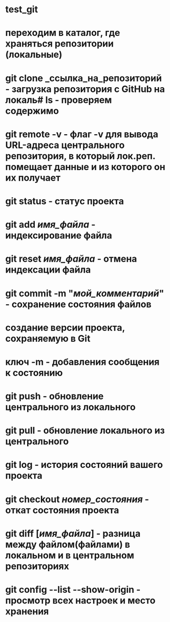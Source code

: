 # test_git

# переходим в каталог, где храняться репозитории (локальные)
# 	git clone _ссылка_на_репозиторий - загрузка репозитория с GitHub на локаль# ls - проверяем содержимо

# git remote -v - флаг -v для вывода URL-адреса центрального репозитория, в который лок.реп. помещает данные и из которого он их получает

# git status - статус проекта
# git add _имя_файла_ - индексирование файла
# git reset _имя_файла_ - отмена индексации файла
# git commit -m "_мой_комментарий_" - сохранение состояния файлов
#		создание версии проекта, сохраняемую в Git
#               ключ -m - добавления сообщения к состоянию
# git push - обновление центрального из локального
# git pull - обновление локального из центрального

# git log - история состояний вашего проекта

# git checkout _номер_состояния_ - откат состояния проекта

# git diff [_имя_файла_] - разница между файлом(файлами) в локальном и в центральном репозиториях

# git config --list --show-origin - просмотр всех настроек и место хранения
